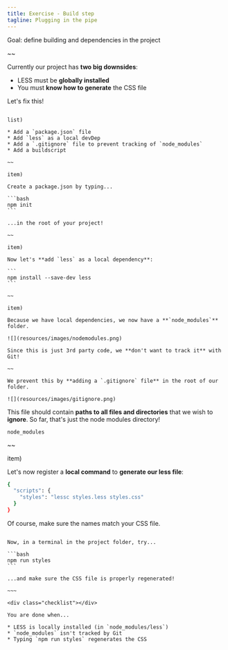 ```yaml
---
title: Exercise - Build step
tagline: Plugging in the pipe
---
```


<div class="goal"></div>

Goal: define building and dependencies in the project

~~

Currently our project has **two big downsides**:

* LESS must be **globally installed**
* You must **know how to generate** the CSS file

Let's fix this!

~~~

list)

* Add a `package.json` file
* Add `less` as a local devDep
* Add a `.gitignore` file to prevent tracking of `node_modules`
* Add a buildscript

~~

item)

Create a package.json by typing...

```bash
npm init
```

...in the root of your project!

~~ 

item)

Now let's **add `less` as a local dependency**:

```
npm install --save-dev less
```

~~

item)

Because we have local dependencies, we now have a **`node_modules`** folder.

![](resources/images/nodemodules.png)

Since this is just 3rd party code, we **don't want to track it** with Git!

~~

We prevent this by **adding a `.gitignore` file** in the root of our folder.

![](resources/images/gitignore.png)

~~~

This file should contain **paths to all files and directories** that we wish to **ignore**. So far, that's just the node modules directory!

```
node_modules
```

~~

item)

Let's now register a **local command** to **generate our less file**:

```bash
{
  "scripts": {
    "styles": "lessc styles.less styles.css"
  }
}
```

Of course, make sure the names match your CSS file.

~~~~

Now, in a terminal in the project folder, try...

```bash
npm run styles
```

...and make sure the CSS file is properly regenerated!

~~~

<div class="checklist"></div>

You are done when...

* LESS is locally installed (in `node_modules/less`)
* `node_modules` isn't tracked by Git
* Typing `npm run styles` regenerates the CSS

